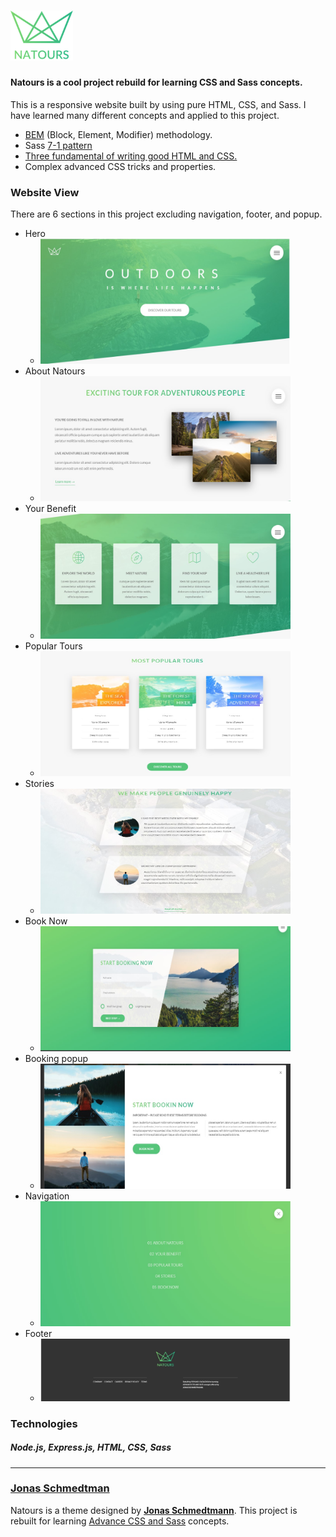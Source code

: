 # <a href="https://pr-natours.herokuapp.com/"><img src="public/img/logo-green-1x.png" alt="Logo" width="100"/></a>

#### Natours is a cool project rebuild for learning CSS and Sass concepts.

This is a responsive website built by using pure HTML, CSS, and Sass. I have learned many different concepts and applied to this project.

- <a href="https://css-tricks.com/bem-101/">BEM</a> (Block, Element, Modifier) methodology.
- Sass <a href="https://sass-guidelin.es/#the-7-1-pattern">7-1 pattern</a>
- <a href="http://www.jondjones.com/frontend/css/architecture/three-fundamentals-of-writing-good-html-and-css">Three fundamental of writing good HTML and CSS.</a>
- Complex advanced CSS tricks and properties.

### Website View

There are 6 sections in this project excluding navigation, footer, and popup.

- Hero
  - <img src="images/hero.jpg" alt="hero" width="400" height="200"/>
- About Natours
  - <img src="images/about.jpg" alt="About Natours" width="400" height="200"/>
- Your Benefit
  - <img src="images/benefits.jpg" alt="Your Benefit" width="400" height="200"/>
- Popular Tours
  - <img src="images/tours.jpg" alt="Popular Tours" width="400" height="200"/>
- Stories
  - <img src="images/stories.jpg" alt="Stories" width="400" height="200"/>
- Book Now
  - <img src="images/book.jpg" alt="Book Now" width="400" height="200"/>
- Booking popup
  - <img src="images/popup.jpg" alt="Booking popup" width="400" height="200"/>
- Navigation
  - <img src="images/navigation.jpg" alt="Navigation" width="400" height="200"/>
- Footer
  - <img src="images/footer.jpg" alt="Footer" width="400"/>

### Technologies

##### Node.js, Express.js, HTML, CSS, Sass

<hr />

### <a href="https://twitter.com/jonasschmedtman">Jonas Schmedtman</a>

<p>Natours is a theme designed by <a href="http://jonas.io/"><strong>Jonas Schmedtmann</a></strong>.
This project is rebuilt for learning <a href="http://www.udemy.com/advanced-css-and-sass/">Advance CSS and Sass</a> concepts.</p>
